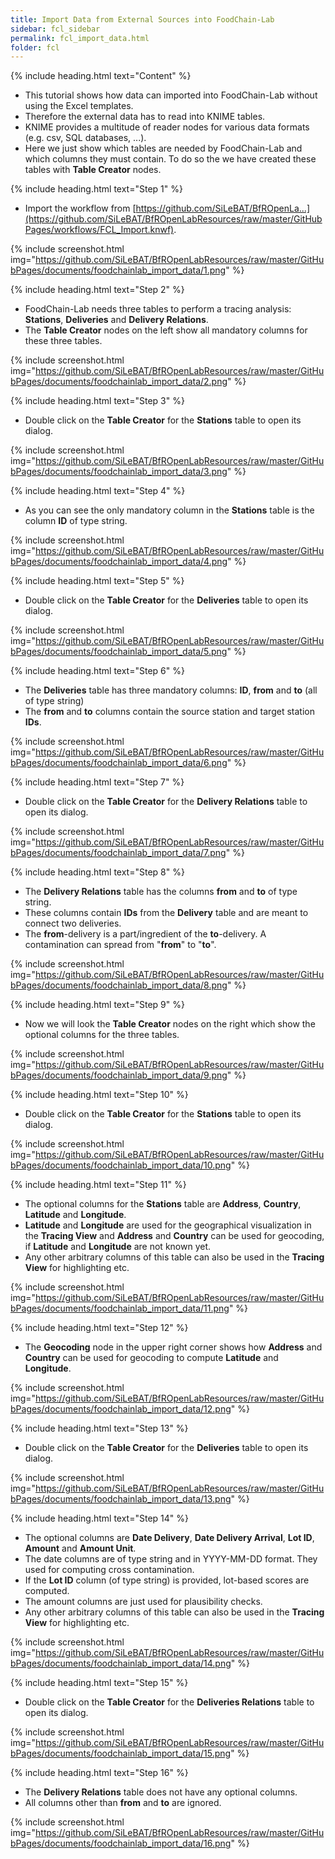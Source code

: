 ```yaml
---
title: Import Data from External Sources into FoodChain-Lab
sidebar: fcl_sidebar
permalink: fcl_import_data.html
folder: fcl
---
```


{% include heading.html text="Content" %}

 * This tutorial shows how data can imported into FoodChain-Lab without using the Excel templates.
 * Therefore the external data has to read into KNIME tables.
 * KNIME provides a multitude of reader nodes for various data formats (e.g. csv, SQL databases, ...).
 * Here we just show which tables are needed by FoodChain-Lab and which columns they must contain. To do so the we have created these tables with **Table Creator** nodes.

{% include heading.html text="Step 1" %}

 * Import the workflow from [https://github.com/SiLeBAT/BfROpenLa...](https://github.com/SiLeBAT/BfROpenLabResources/raw/master/GitHubPages/workflows/FCL_Import.knwf).

{% include screenshot.html img="https://github.com/SiLeBAT/BfROpenLabResources/raw/master/GitHubPages/documents/foodchainlab_import_data/1.png" %}

{% include heading.html text="Step 2" %}

 * FoodChain-Lab needs three tables to perform a tracing analysis: **Stations**, **Deliveries** and **Delivery Relations**.
 * The **Table Creator** nodes on the left show all mandatory columns for these three tables.

{% include screenshot.html img="https://github.com/SiLeBAT/BfROpenLabResources/raw/master/GitHubPages/documents/foodchainlab_import_data/2.png" %}

{% include heading.html text="Step 3" %}

 * Double click on the **Table Creator** for the **Stations** table to open its dialog.

{% include screenshot.html img="https://github.com/SiLeBAT/BfROpenLabResources/raw/master/GitHubPages/documents/foodchainlab_import_data/3.png" %}

{% include heading.html text="Step 4" %}

 * As you can see the only mandatory column in the **Stations** table is the column **ID** of type string.

{% include screenshot.html img="https://github.com/SiLeBAT/BfROpenLabResources/raw/master/GitHubPages/documents/foodchainlab_import_data/4.png" %}

{% include heading.html text="Step 5" %}

 * Double click on the **Table Creator** for the **Deliveries** table to open its dialog.

{% include screenshot.html img="https://github.com/SiLeBAT/BfROpenLabResources/raw/master/GitHubPages/documents/foodchainlab_import_data/5.png" %}

{% include heading.html text="Step 6" %}

 * The **Deliveries** table has three mandatory columns: **ID**, **from** and **to** (all of type string)
 * The **from** and **to** columns contain the source station and target station **IDs**.

{% include screenshot.html img="https://github.com/SiLeBAT/BfROpenLabResources/raw/master/GitHubPages/documents/foodchainlab_import_data/6.png" %}

{% include heading.html text="Step 7" %}

 * Double click on the **Table Creator** for the **Delivery Relations** table to open its dialog.

{% include screenshot.html img="https://github.com/SiLeBAT/BfROpenLabResources/raw/master/GitHubPages/documents/foodchainlab_import_data/7.png" %}

{% include heading.html text="Step 8" %}

 * The **Delivery Relations** table has the columns **from** and **to** of type string.
 * These columns contain **IDs** from the **Delivery** table and are meant to connect two deliveries.
 * The **from**-delivery is a part/ingredient of the **to**-delivery. A contamination can spread from "**from**" to "**to**".

{% include screenshot.html img="https://github.com/SiLeBAT/BfROpenLabResources/raw/master/GitHubPages/documents/foodchainlab_import_data/8.png" %}

{% include heading.html text="Step 9" %}

 * Now we will look the **Table Creator** nodes on the right which show the optional columns for the three tables.

{% include screenshot.html img="https://github.com/SiLeBAT/BfROpenLabResources/raw/master/GitHubPages/documents/foodchainlab_import_data/9.png" %}

{% include heading.html text="Step 10" %}

 * Double click on the **Table Creator** for the **Stations** table to open its dialog.

{% include screenshot.html img="https://github.com/SiLeBAT/BfROpenLabResources/raw/master/GitHubPages/documents/foodchainlab_import_data/10.png" %}

{% include heading.html text="Step 11" %}

 * The optional columns for the **Stations** table are **Address**, **Country**, **Latitude** and **Longitude**.
 * **Latitude** and **Longitude** are used for the geographical visualization in the **Tracing View** and **Address** and **Country** can be used for geocoding, if **Latitude** and **Longitude** are not known yet.
 * Any other arbitrary columns of this table can also be used in the **Tracing View** for highlighting etc.

{% include screenshot.html img="https://github.com/SiLeBAT/BfROpenLabResources/raw/master/GitHubPages/documents/foodchainlab_import_data/11.png" %}

{% include heading.html text="Step 12" %}

 * The **Geocoding** node in the upper right corner shows how **Address** and **Country** can be used for geocoding to compute **Latitude** and **Longitude**.

{% include screenshot.html img="https://github.com/SiLeBAT/BfROpenLabResources/raw/master/GitHubPages/documents/foodchainlab_import_data/12.png" %}

{% include heading.html text="Step 13" %}

 * Double click on the **Table Creator** for the **Deliveries** table to open its dialog.

{% include screenshot.html img="https://github.com/SiLeBAT/BfROpenLabResources/raw/master/GitHubPages/documents/foodchainlab_import_data/13.png" %}

{% include heading.html text="Step 14" %}

 * The optional columns are **Date Delivery**, **Date Delivery Arrival**, **Lot ID**, **Amount** and **Amount Unit**.
 * The date columns are of type string and in YYYY-MM-DD format. They used for computing cross contamination.
 * If the **Lot ID** column (of type string) is provided, lot-based scores are computed.
 * The amount columns are just used for plausibility checks.
 * Any other arbitrary columns of this table can also be used in the **Tracing View** for highlighting etc.

{% include screenshot.html img="https://github.com/SiLeBAT/BfROpenLabResources/raw/master/GitHubPages/documents/foodchainlab_import_data/14.png" %}

{% include heading.html text="Step 15" %}

 * Double click on the **Table Creator** for the **Deliveries Relations** table to open its dialog.

{% include screenshot.html img="https://github.com/SiLeBAT/BfROpenLabResources/raw/master/GitHubPages/documents/foodchainlab_import_data/15.png" %}

{% include heading.html text="Step 16" %}

 * The **Delivery Relations** table does not have any optional columns.
 * All columns other than **from** and **to** are ignored.

{% include screenshot.html img="https://github.com/SiLeBAT/BfROpenLabResources/raw/master/GitHubPages/documents/foodchainlab_import_data/16.png" %}

